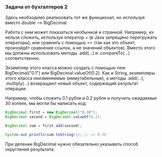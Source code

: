 ### Задача от бухгалтеров 2

Здесь необходимо реализовать тот же функционал, но используя вместо double –> BigDecimal.

Работа с ним может показаться необычной и странной. Например, их нельзя сложить, используя оператор + (в Java запрещено
перегружать операторы), или сравнить с помощью == (так как это объект, произойдёт сравнение ссылок, а не значений
объектов). Вместо этого мы должны использовать методы .add(…) и .compareTo(…) соответственно.

Экземпляр этого класса можно создать с помощью new BigDecimal("0.1") или BigDecimal.valueOf(0.2). Как и String,
экземпляры этого класса неизменяемые (иммутабельные), а методы .add(…), .multiply(…) возвращают новый объект,
содержащий результат операции.

Например, чтобы сложить 0.1 рубля и 0.2 рубля и получить ожидаемые 30 копеек, мы могли бы написать код:
```java
BigDecimal first = new BigDecimal("0.10");
BigDecimal second = BigDecimal.valueOf(0.2);

BigDecimal sum = first.add(second);

System.out.println(sum.toString()); // => 0.30
```
При делении BigDecimal нужно обязательно указывать способ округления результата.